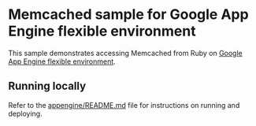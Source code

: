 # Memcached sample for Google App Engine flexible environment

This sample demonstrates accessing Memcached from Ruby on
[Google App Engine flexible environment](https://cloud.google.com/appengine/docs/flexible/).

## Running locally

Refer to the [appengine/README.md](../README.md) file for instructions on
running and deploying.
